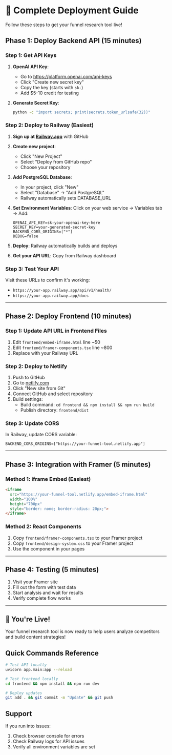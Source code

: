 # 🚀 Complete Deployment Guide

Follow these steps to get your funnel research tool live!

## Phase 1: Deploy Backend API (15 minutes)

### Step 1: Get API Keys
1. **OpenAI API Key**:
   - Go to https://platform.openai.com/api-keys
   - Click "Create new secret key"
   - Copy the key (starts with `sk-`)
   - Add $5-10 credit for testing

2. **Generate Secret Key**:
   ```bash
   python -c "import secrets; print(secrets.token_urlsafe(32))"
   ```

### Step 2: Deploy to Railway (Easiest)

1. **Sign up at [Railway.app](https://railway.app)** with GitHub
2. **Create new project**:
   - Click "New Project" 
   - Select "Deploy from GitHub repo"
   - Choose your repository

3. **Add PostgreSQL Database**:
   - In your project, click "New"
   - Select "Database" → "Add PostgreSQL"
   - Railway automatically sets DATABASE_URL

4. **Set Environment Variables**:
   Click on your web service → Variables tab → Add:
   ```
   OPENAI_API_KEY=sk-your-openai-key-here
   SECRET_KEY=your-generated-secret-key
   BACKEND_CORS_ORIGINS=["*"]
   DEBUG=false
   ```

5. **Deploy**: Railway automatically builds and deploys
6. **Get your API URL**: Copy from Railway dashboard

### Step 3: Test Your API
Visit these URLs to confirm it's working:
- `https://your-app.railway.app/api/v1/health/`
- `https://your-app.railway.app/docs`

---

## Phase 2: Deploy Frontend (10 minutes)

### Step 1: Update API URL in Frontend Files
1. Edit `frontend/embed-iframe.html` line ~50
2. Edit `frontend/framer-components.tsx` line ~800
3. Replace with your Railway URL

### Step 2: Deploy to Netlify
1. Push to GitHub
2. Go to [netlify.com](https://netlify.com)
3. Click "New site from Git"
4. Connect GitHub and select repository
5. Build settings:
   - Build command: `cd frontend && npm install && npm run build`
   - Publish directory: `frontend/dist`

### Step 3: Update CORS
In Railway, update CORS variable:
```
BACKEND_CORS_ORIGINS=["https://your-funnel-tool.netlify.app"]
```

---

## Phase 3: Integration with Framer (5 minutes)

### Method 1: iframe Embed (Easiest)
```html
<iframe 
  src="https://your-funnel-tool.netlify.app/embed-iframe.html"
  width="100%" 
  height="700px"
  style="border: none; border-radius: 20px;">
</iframe>
```

### Method 2: React Components
1. Copy `frontend/framer-components.tsx` to your Framer project
2. Copy `frontend/design-system.css` to your Framer project
3. Use the component in your pages

---

## Phase 4: Testing (5 minutes)

1. Visit your Framer site
2. Fill out the form with test data
3. Start analysis and wait for results
4. Verify complete flow works

---

## 🎉 You're Live!

Your funnel research tool is now ready to help users analyze competitors and build content strategies!

## Quick Commands Reference

```bash
# Test API locally
uvicorn app.main:app --reload

# Test frontend locally  
cd frontend && npm install && npm run dev

# Deploy updates
git add . && git commit -m "Update" && git push
```

## Support

If you run into issues:
1. Check browser console for errors
2. Check Railway logs for API issues
3. Verify all environment variables are set